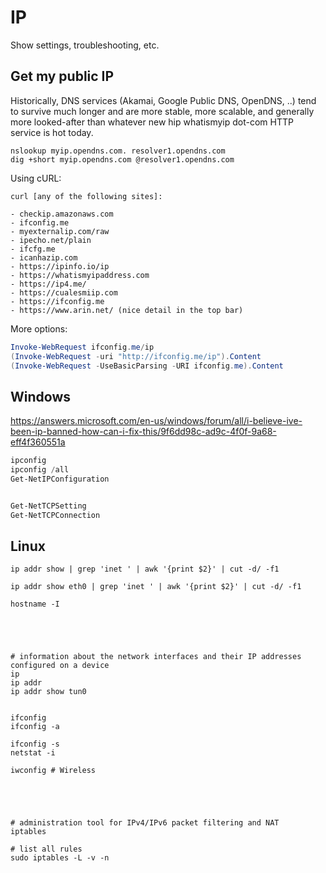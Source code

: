 # IP

Show settings, troubleshooting, etc.




## Get my public IP

Historically, DNS services (Akamai, Google Public DNS, OpenDNS, ..) tend to survive much longer and are more stable, more scalable, and generally more looked-after than whatever new hip whatismyip dot-com HTTP service is hot today.

```
nslookup myip.opendns.com. resolver1.opendns.com
dig +short myip.opendns.com @resolver1.opendns.com
```



Using cURL:
```
curl [any of the following sites]:

- checkip.amazonaws.com
- ifconfig.me
- myexternalip.com/raw
- ipecho.net/plain
- ifcfg.me
- icanhazip.com
- https://ipinfo.io/ip
- https://whatismyipaddress.com
- https://ip4.me/
- https://cualesmiip.com
- https://ifconfig.me
- https://www.arin.net/ (nice detail in the top bar)

```


More options:
```powershell
Invoke-WebRequest ifconfig.me/ip
(Invoke-WebRequest -uri "http://ifconfig.me/ip").Content
(Invoke-WebRequest -UseBasicParsing -URI ifconfig.me).Content
```







## Windows

https://answers.microsoft.com/en-us/windows/forum/all/i-believe-ive-been-ip-banned-how-can-i-fix-this/9f6dd98c-ad9c-4f0f-9a68-eff4f360551a


```powershell
ipconfig
ipconfig /all
Get-NetIPConfiguration


Get-NetTCPSetting
Get-NetTCPConnection


```



## Linux

```
ip addr show | grep 'inet ' | awk '{print $2}' | cut -d/ -f1

ip addr show eth0 | grep 'inet ' | awk '{print $2}' | cut -d/ -f1

hostname -I





# information about the network interfaces and their IP addresses configured on a device 
ip
ip addr
ip addr show tun0


ifconfig
ifconfig -a

ifconfig -s
netstat -i

iwconfig # Wireless





# administration tool for IPv4/IPv6 packet filtering and NAT
iptables	

# list all rules
sudo iptables -L -v -n


```
